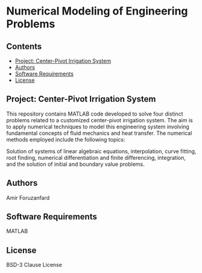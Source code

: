 # Numerical Modeling of Engineering Problems

## Contents

- [Project: Center-Pivot Irrigation System](#project-center-pivot-irrigation-system)
- [Authors](#authors)
- [Software Requirements](#software-requirements)
- [License](#license)

## Project: Center-Pivot Irrigation System
This repository contains MATLAB code developed to solve four distinct problems related to a customized center-pivot irrigation system. The aim is to apply numerical techniques to model this engineering system involving fundamental concepts of fluid mechanics and heat transfer.
The numerical methods employed include the following topics:

Solution of systems of linear algebraic equations, interpolation, curve fitting, root finding, numerical differentiation and finite differencing, integration, and the solution of initial and boundary value problems.


## Authors
Amir Foruzanfard


## Software Requirements
MATLAB


## License
BSD-3 Clause License
